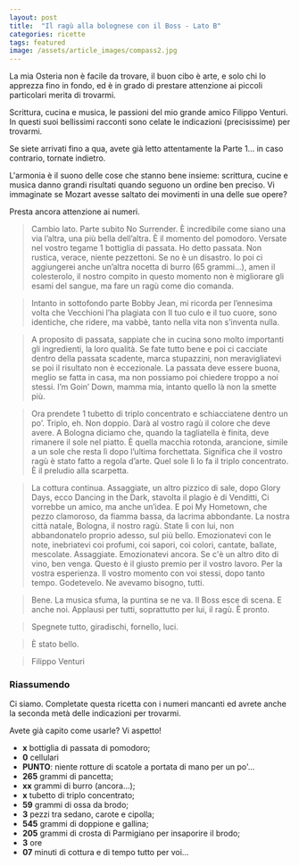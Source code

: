 ```yaml
---
layout: post
title:  "Il ragù alla bolognese con il Boss - Lato B"
categories: ricette
tags: featured
image: /assets/article_images/compass2.jpg
---
```



La mia Osteria non è facile da trovare, il buon cibo è arte, e solo chi lo apprezza fino in fondo, ed è in grado di prestare attenzione ai piccoli particolari merita di trovarmi.

Scrittura, cucina e musica, le passioni del mio grande amico Filippo Venturi. In questi suoi bellissimi racconti sono celate le indicazioni (precisissime) per trovarmi.

Se siete arrivati fino a qua, avete già letto attentamente la Parte 1... in caso contrario, tornate indietro. 

L'armonia è il suono delle cose che stanno bene insieme: scrittura, cucine e musica danno grandi risultati quando seguono un ordine ben preciso.
Vi immaginate se Mozart avesse saltato dei movimenti in una delle sue opere?

Presta ancora attenzione ai numeri.



>Cambio lato. Parte subito No Surrender. È incredibile come siano una via l’altra, una più bella dell’altra. È il momento del pomodoro. Versate nel vostro tegame 1 bottiglia di passata. Ho detto passata. Non rustica, verace, niente pezzettoni. Se no è un disastro. Io poi ci aggiungerei anche un’altra nocetta di burro (65 grammi…), amen il colesterolo, il nostro compito in questo momento non è migliorare gli esami del sangue, ma fare un ragù come dio comanda. 

>Intanto in sottofondo parte Bobby Jean, mi ricorda per l’ennesima volta che Vecchioni l’ha plagiata con Il tuo culo e il tuo cuore, sono identiche, che ridere, ma vabbè, tanto nella vita non s’inventa nulla.  

>A proposito di passata, sappiate che in cucina sono molto importanti gli ingredienti, la loro qualità. Se fate tutto bene e poi ci cacciate dentro della passata scadente, marca stupazzini, non meravigliatevi se poi il risultato non è eccezionale. La passata deve essere buona, meglio se fatta in casa, ma non possiamo poi chiedere troppo a noi stessi. I’m Goin’ Down, mamma mia, intanto quello là non la smette più. 

>Ora prendete 1 tubetto di triplo concentrato e schiacciatene dentro un po’. Triplo, eh. Non doppio. Darà al vostro ragù il colore che deve avere. A Bologna diciamo che, quando la tagliatella è finita, deve rimanere il sole nel piatto. È quella macchia rotonda, arancione, simile a un sole che resta lì dopo l’ultima forchettata. Significa che il vostro ragù è stato fatto a regola d’arte. Quel sole lì lo fa il triplo concentrato. È il preludio alla scarpetta. 

>La cottura continua. Assaggiate, un altro pizzico di sale, dopo Glory Days, ecco Dancing in the Dark, stavolta il plagio è di Venditti, Ci vorrebbe un amico, ma anche un’idea. E poi My Hometown, che pezzo clamoroso, da fiamma bassa, da lacrima abbondante. La nostra città natale, Bologna, il nostro ragù. State lì con lui, non abbandonatelo proprio adesso, sul più bello. Emozionatevi con le note, inebriatevi coi profumi, coi sapori, coi colori, cantate, ballate, mescolate. Assaggiate. Emozionatevi ancora. Se c'è un altro dito di vino, ben venga. Questo è il giusto premio per il vostro lavoro. Per la vostra esperienza. Il vostro momento con voi stessi, dopo tanto tempo. Godetevelo. Ne avevamo bisogno, tutti.

>Bene. La musica sfuma, la puntina se ne va. Il Boss esce di scena. E anche noi. Applausi per tutti, soprattutto per lui, il ragù. È pronto. 

>Spegnete tutto, giradischi, fornello, luci. 

>È stato bello.

>Filippo Venturi


### Riassumendo
Ci siamo. Completate questa ricetta con i numeri mancanti ed avrete anche la seconda metà delle indicazioni per trovarmi.

Avete già capito come usarle? Vi aspetto!

* **x** bottiglia di passata di pomodoro;
* **0** cellulari 
* **PUNTO**: niente rotture di scatole a portata di mano per un po'...
* **265** grammi di pancetta;
* **xx** grammi di burro (ancora…);
* **x** tubetto di triplo concentrato;
* **59** grammi di ossa da brodo;
* **3** pezzi tra sedano, carote e cipolla;
* **545** grammi di doppione e gallina;
* **205** grammi di crosta di Parmigiano per insaporire il brodo;
* **3** ore
* **07** minuti di cottura e di tempo tutto per voi…



